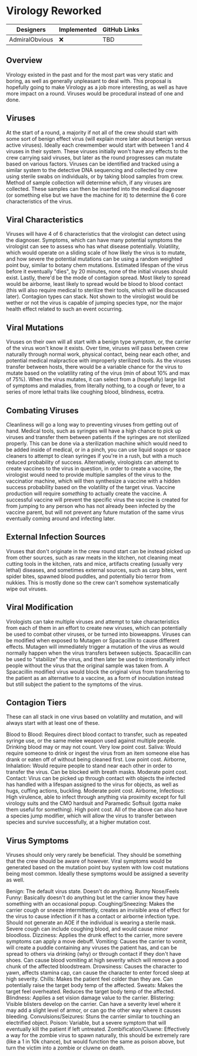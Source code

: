 # Virology Reworked

| Designers | Implemented | GitHub Links |
|---|---|---|
| AdmiralObvious | :x: | TBD |

## Overview 
Virology existed in the past and for the most part was very static and boring, as well as generally unpleasant to deal with. This proposal is hopefully going to make Virology as a job more interesting, as well as have more impact on a round. Viruses would be procedural instead of one and done.

## Viruses
At the start of a round, a majority if not all of the crew should start with some sort of benign effect virus (will explain more later about benign versus active viruses). Ideally each crewmember would start with between 1 and 4 viruses in their system.
These viruses initially won't have any effects to the crew carrying said viruses, but later as the round progresses can mutate based on various factors.
Viruses can be identified and tracked using a similar system to the detective DNA sequencing and collected by crew using sterile swabs on individuals, or by taking blood samples from crew. Method of sample collection will determine which, if any viruses are collected. These samples can then be inserted into the medical diagnoser (or something else but we have the machine for it) to determine the 6 core characteristics of the virus.

## Viral Characteristics 
Viruses will have 4 of 6 characteristics that the virologist can detect using the diagnoser. Symptoms, which can have many potential symptoms the virologist can see to assess who has what disease potentially.
Volatility, which would operate on a sliding scale of how likely the virus is to mutate, and how severe the potential mutations can be using a random weighted point buy, similar to botany chem mutations.
Estimated lifespan of the virus before it eventually "dies", by 20 minutes, none of the initial viruses should exist.
Lastly, there'd be the mode of contagion spread. Most likely to spread would be airborne, least likely to spread would be blood to blood contact (this will also require medical to sterilize their tools, which will be discussed later). Contagion types can stack.
Not shown to the virologist would be wether or not the virus is capable of jumping species type, nor the major health effect related to such an event occurring. 

## Viral Mutations
Viruses on their own will all start with a benign type symptom, or, the carrier of the virus won't know it exists. Over time, viruses will pass between crew naturally through normal work, physical contact, being near each other, and potential medical malpractice with improperly sterilized tools. 
As the viruses transfer between hosts, there would be a variable chance for the virus to mutate based on the volatility rating of the virus (min of about 10% and max of 75%). When the virus mutates, it can select from a (hopefully) large list of symptoms and maladies, from literally nothing, to a cough or fever, to a series of more lethal traits like coughing blood, blindness, ecetra.

## Combating Viruses
Cleanliness will go a long way to preventing viruses from getting out of hand. Medical tools, such as syringes will have a high chance to pick up viruses and transfer them between patients if the syringes are not sterilized properly. This can be done via a sterilization machine which would need to be added inside of medical, or in a pinch, you can use liquid soaps or space cleaners to attempt to clean syringes if you're in a rush, but with a much reduced probability of success.
Alternatively, virologists can attempt to create vaccines to the virus in question, in order to create a vaccine, the virologist would need to provide multiple samples of the virus to the vaccinatior machine, which will then synthesize a vaccine with a hidden success probability based on the volatility of the target virus. Vaccine production will require *something* to actually create the vaccine. 
A successful vaccine will prevent the specific virus the vaccine is created for from jumping to any person who has not already been infected by the vaccine parent, but will not prevent any future mutation of the same virus eventually coming around and infecting later.

## External Infection Sources
Viruses that don't originate in the crew round start can be instead picked up from other sources, such as raw meats in the kitchen, not cleaning meat cutting tools in the kitchen, rats and mice, artifacts creating (usually very lethal) diseases, and sometimes external sources, such as carp bites, vent spider bites, spawned blood puddles, and potentially bio terror from nukkies.
This is mostly done so the crew can't somehow systematically wipe out viruses.

## Viral Modification
Virologists can take multiple viruses and attempt to take characteristics from each of them in an effort to create new viruses, which can potentially be used to combat other viruses, or be turned into bioweappns.
Viruses can be modified when exposed to Mutagen or Spacacillin to cause different effects.
Mutagen will immediately trigger a mutation of the virus as would normally happen when the virus transfers between subjects. 
Spacacillin can be used to "stabilize" the virus, and then later be used to intentionally infect people without the virus that the original sample was taken from. A Spacacillin modified virus would block the original virus from transferring to the patient as an alternative to a vaccine, as a form of inoculation instead but still subject the patient to the symptoms of the virus.

## Contagion Tiers
These can all stack in one virus based on volatility and mutation, and will always start with at least one of these.

Blood to Blood: Requires direct blood contact to transfer, such as repeated syringe use, or the same melee weapon used against multiple people. Drinking blood may or may not count. Very low point cost.
Saliva: Would require someone to drink or ingest the virus from an item someone else has drank or eaten off of without being cleaned first. Low point cost.
Airborne, Inhalation: Would require people to stand near each other in order to transfer the virus. Can be blocked with breath masks. Moderate point cost.
Contact: Virus can be picked up through contact with objects the infected has handled with a lifespan assigned to the virus for objects, as well as hugs, cuffing actions, buckling. Moderate point cost.
Airborne, Infectious: High virulence, able to infect through anything via proximity except for full virology suits and the CMO hardsuit and Paramedic Softsuit (gotta make them useful for something). High point cost.
All of the above can also have a species jump modifier, which will allow the virus to transfer between species and survive successfully, at a higher mutation cost.

## Virus Symptoms
Viruses should only very rarely be beneficial. They should be something that the crew should be aware of however. Viral symptoms would be generated based on the mutation point buy system with low cost mutations being most common. Ideally these symptoms would be assigned a severity as well.

Benign: The default virus state. Doesn't do anything.
Runny Nose/Feels Funny: Basically doesn't do anything but let the carrier know they have something with an occasional popup.
Coughing/Sneezing: Makes the carrier cough or sneeze intermittently, creates an invisible area of effect for the virus to cause infection if it has a contact or airborne infection type. Should not generate an AOE if the individual is wearing a sterile mask. Severe cough can include coughing blood, and would cause minor bloodloss.
Dizziness: Applies the drunk effect to the carrier, more severe symptoms can apply a move debuff.
Vomiting: Causes the carrier to vomit, will create a puddle containing any viruses the patient has, and can be spread to others via drinking (why) or through contact if they don't have shoes. Can cause blood vomiting at high severity which will remove a good chunk of the affected bloodstream.
Drowsiness: Causes the character to yawn, affects stamina cap, can cause the character to enter forced sleep at high severity.
Chills: Makes the patient feel colder than they are. Can potentially raise the target body temp of the affected.
Sweats: Makes the target feel overheated. Reduces the target body temp of the affected.
Blindness: Applies a set vision damage value to the carrier.
Blistering: Visible blisters develop on the carrier. Can have a severity level where it may add a slight level of armor, or can go the other way where it causes bleeding.
Convulsions/Seizures: Stuns the carrier similar to touching an electrified object.
Poison: Variable, but a severe symptom that will eventually kill the patient if left untreated.
Zombification/Cluwne: Effectively a way for the zombie virus to spawn naturally, this should be extremely rare (like a 1 in 10k chance), but would function the same as poison above, but turn the victim into a zombie or cluwne on death.
